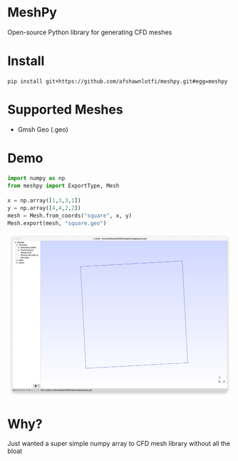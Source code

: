 # MeshPy
Open-source Python library for generating CFD meshes

# Install
`pip install git+https://github.com/afshawnlotfi/meshpy.git#egg=meshpy`

# Supported Meshes
* Gmsh Geo (.geo)

# Demo
```python
import numpy as np
from meshpy import ExportType, Mesh

x = np.array([1,3,3,1])
y = np.array([4,4,2,2])
mesh = Mesh.from_coords("square", x, y)
Mesh.export(mesh, "square.geo")
```
![./assets/square.jpg](./assets/square.jpg)

# Why?
Just wanted a super simple numpy array to CFD mesh library without all the bloat
